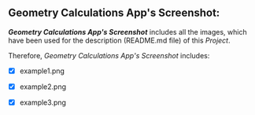 ## Geometry Calculations App's Screenshot:
**_Geometry Calculations App's Screenshot_** includes all the images, which have been used for the description (README.md file) of this _Project_.

Therefore, _Geometry Calculations App's Screenshot_ includes:
- [x] example1.png
- [x] example2.png
- [x] example3.png

